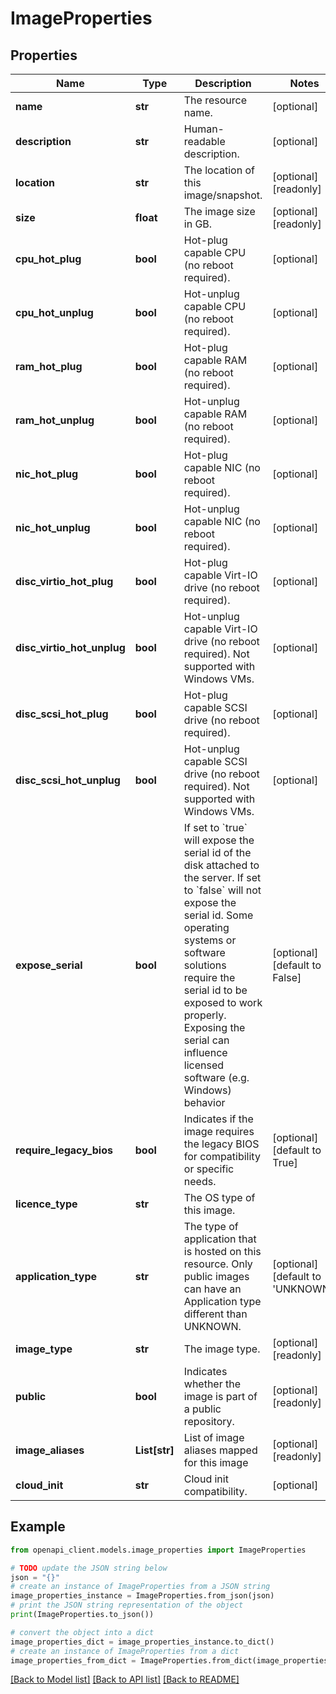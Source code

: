 # ImageProperties


## Properties

Name | Type | Description | Notes
------------ | ------------- | ------------- | -------------
**name** | **str** | The resource name. | [optional] 
**description** | **str** | Human-readable description. | [optional] 
**location** | **str** | The location of this image/snapshot. | [optional] [readonly] 
**size** | **float** | The image size in GB. | [optional] [readonly] 
**cpu_hot_plug** | **bool** | Hot-plug capable CPU (no reboot required). | [optional] 
**cpu_hot_unplug** | **bool** | Hot-unplug capable CPU (no reboot required). | [optional] 
**ram_hot_plug** | **bool** | Hot-plug capable RAM (no reboot required). | [optional] 
**ram_hot_unplug** | **bool** | Hot-unplug capable RAM (no reboot required). | [optional] 
**nic_hot_plug** | **bool** | Hot-plug capable NIC (no reboot required). | [optional] 
**nic_hot_unplug** | **bool** | Hot-unplug capable NIC (no reboot required). | [optional] 
**disc_virtio_hot_plug** | **bool** | Hot-plug capable Virt-IO drive (no reboot required). | [optional] 
**disc_virtio_hot_unplug** | **bool** | Hot-unplug capable Virt-IO drive (no reboot required). Not supported with Windows VMs. | [optional] 
**disc_scsi_hot_plug** | **bool** | Hot-plug capable SCSI drive (no reboot required). | [optional] 
**disc_scsi_hot_unplug** | **bool** | Hot-unplug capable SCSI drive (no reboot required). Not supported with Windows VMs. | [optional] 
**expose_serial** | **bool** | If set to &#x60;true&#x60; will expose the serial id of the disk attached to the server. If set to &#x60;false&#x60; will not expose the serial id. Some operating systems or software solutions require the serial id to be exposed to work properly. Exposing the serial  can influence licensed software (e.g. Windows) behavior | [optional] [default to False]
**require_legacy_bios** | **bool** | Indicates if the image requires the legacy BIOS for compatibility or specific needs. | [optional] [default to True]
**licence_type** | **str** | The OS type of this image. | 
**application_type** | **str** | The type of application that is hosted on this resource.  Only public images can have an Application type different than UNKNOWN. | [optional] [default to 'UNKNOWN']
**image_type** | **str** | The image type. | [optional] [readonly] 
**public** | **bool** | Indicates whether the image is part of a public repository. | [optional] [readonly] 
**image_aliases** | **List[str]** | List of image aliases mapped for this image | [optional] [readonly] 
**cloud_init** | **str** | Cloud init compatibility. | [optional] 

## Example

```python
from openapi_client.models.image_properties import ImageProperties

# TODO update the JSON string below
json = "{}"
# create an instance of ImageProperties from a JSON string
image_properties_instance = ImageProperties.from_json(json)
# print the JSON string representation of the object
print(ImageProperties.to_json())

# convert the object into a dict
image_properties_dict = image_properties_instance.to_dict()
# create an instance of ImageProperties from a dict
image_properties_from_dict = ImageProperties.from_dict(image_properties_dict)
```
[[Back to Model list]](../README.md#documentation-for-models) [[Back to API list]](../README.md#documentation-for-api-endpoints) [[Back to README]](../README.md)


